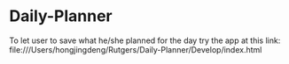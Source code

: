 # Daily-Planner
To let user to save what he/she planned for the day
try the app at this link: file:///Users/hongjingdeng/Rutgers/Daily-Planner/Develop/index.html
